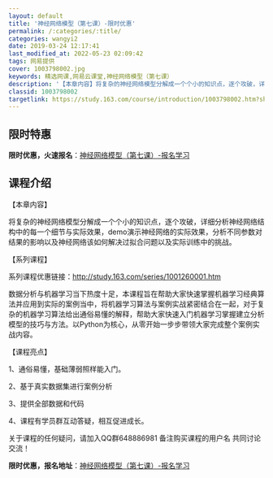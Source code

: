 ```yaml
---
layout: default
title: '神经网络模型（第七课）-限时优惠'
permalink: /:categories/:title/
categories: wangyi2
date: 2019-03-24 12:17:41
last_modified_at: 2022-05-23 02:09:42
tags: 网易提供
cover: 1003798002.jpg
keywords: 精选网课,网易云课堂,神经网络模型（第七课）
description: '【本章内容】将复杂的神经网络模型分解成一个个小的知识点，逐个攻破，详细分析神经网络结构中的每一个细节与实际效果，demo'
classid: 1003798002
targetlink: https://study.163.com/course/introduction/1003798002.htm?share=1&shareId=1025206652&utm_campaign=share&utm_medium=iphoneShare&utm_source=&utm_u=1025206652
---
```


## 限时特惠

**限时优惠，火速报名**：[神经网络模型（第七课）-报名学习](https://study.163.com/course/introduction/1003798002.htm?share=1&shareId=1025206652&utm_campaign=share&utm_medium=iphoneShare&utm_source=&utm_u=1025206652)

## 课程介绍

【本章内容】

将复杂的神经网络模型分解成一个个小的知识点，逐个攻破，详细分析神经网络结构中的每一个细节与实际效果，demo演示神经网络的实际效果，分析不同参数对结果的影响以及神经网络该如何解决过拟合问题以及实际训练中的挑战。

【系列课程】

系列课程优惠链接：http://study.163.com/series/1001260001.htm

数据分析与机器学习当下热度十足，本课程旨在帮助大家快速掌握机器学习经典算法并应用到实际的案例当中，将机器学习算法与案例实战紧密结合在一起，对于复杂的机器学习算法给出通俗易懂的解释，帮助大家快速入门机器学习掌握建立分析模型的技巧与方法。以Python为核心，从零开始一步步带领大家完成整个案例实战内容。

【课程亮点】

1、通俗易懂，基础薄弱照样能入门。

2、基于真实数据集进行案例分析

3、提供全部数据和代码

4、课程有学员群互动答疑，相互促进成长。

关于课程的任何疑问，请加入QQ群648886981 备注购买课程的用户名 共同讨论交流！

**限时优惠，报名地址**：[神经网络模型（第七课）-报名学习](https://study.163.com/course/introduction/1003798002.htm?share=1&shareId=1025206652&utm_campaign=share&utm_medium=iphoneShare&utm_source=&utm_u=1025206652)

